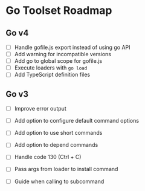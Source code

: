 # Go Toolset Roadmap

## Go v4

- [ ] Handle gofile.js export instead of using go API
- [ ] Add warning for incompatible versions
- [ ] Add go to global scope for gofile.js
- [ ] Execute loaders with `go load`
- [ ] Add TypeScript definition files

## Go v3

- [ ] Improve error output
- [ ] Add option to configure default command options
- [ ] Add option to use short commands
- [ ] Add option to depend commands
- [ ] Handle code 130 (Ctrl + C)
- [ ] Pass args from loader to install command
- [ ] Guide when calling to subcommand

